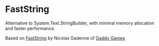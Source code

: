 # FastString
Alternative to System.Text.StringBuilder, with minimal memory allocation and faster performance.

Based on [FastString](https://www.reddit.com/r/Unity3D/comments/3zz62z/alternative_to_stringbuilder_without_memory/) by Nicolas Gadenne of [Gaddy Games](http://gaddygames.com/site/)
